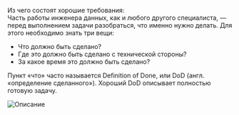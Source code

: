 Из чего состоят хорошие требования:  
Часть работы инженера данных, как и любого другого специалиста, — перед выполнением задачи разобраться, что именно нужно делать. Для этого необходимо знать три вещи:  
- Что должно быть сделано?  
- Где это должно быть сделано с технической стороны?  
- За какое время это должно быть сделано?  

Пункт «что» часто называется Definition of Done, или DoD (англ. «определение сделанного»). Хороший DoD описывает полностью готовую задачу. 

![Описание]([https://github.com/user/repo/assets/12345678/image.png](https://github.com/valeraleraleb/Data_engineer/blob/main/Algoritm_raboty_s_BI_2_1663601294.png))
